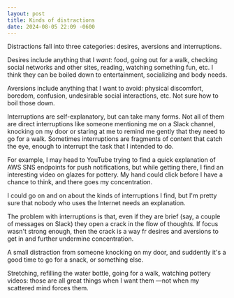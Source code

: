 ```yaml
---
layout: post
title: Kinds of distractions
date: 2024-08-05 22:09 -0600
---
```


Distractions fall into three categories: desires, aversions and interruptions.

Desires include anything that I _want_: food, going out for a walk, checking social networks and other sites, reading, watching something fun, etc. I think they can be boiled down to entertainment, socializing and body needs.

Aversions include anything that I want to avoid: physical discomfort, boredom, confusion, undesirable social interactions, etc. Not sure how to boil those down.

Interruptions are self-explanatory, but can take many forms. Not all of them are direct interruptions like someone mentioning me on a Slack channel, knocking on my door or staring at me to remind me gently that they need to go for a walk. Sometimes interruptions are fragments of content that catch the eye, enough to interrupt the task that I intended to do.

For example, I may head to YouTube trying to find a quick explanation of AWS SNS endpoints for push notifications, but while getting there, I find an interesting video on glazes for pottery. My hand could click before I have a chance to think, and there goes my concentration.

I could go on and on about the kinds of interruptions I find, but I'm pretty sure that nobody who uses the Internet needs an explanation.

The problem with interruptions is that, even if they are brief (say, a couple of messages on Slack) they open a crack in the flow of thoughts. If focus wasn't strong enough, then the crack is a way fr desires and aversions to get in and further undermine concentration.

A small distraction from someone knocking on my door, and suddently it's a good time to go for a snack, or something else.

Stretching, refilling the water bottle, going for a walk, watching pottery videos: those are all great things when I want them —not when my scattered mind forces them.
